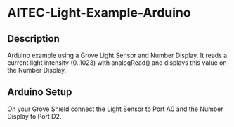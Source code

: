 AITEC-Light-Example-Arduino
==========================

Description
-----------
Arduino example using a Grove Light Sensor and Number Display.
It reads a current light intensity (0..1023) with analogRead() and displays this value on the Number Display.

Arduino Setup
-------------
On your Grove Shield connect the Light Sensor to Port A0 and the Number Display to Port D2.

